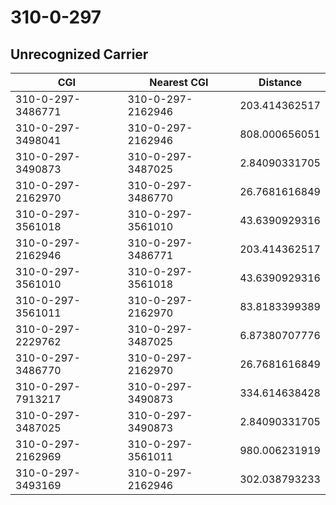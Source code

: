 # 310-0-297
## Unrecognized Carrier


| CGI | Nearest CGI | Distance |
|-----|-------------|----------|
| 310-0-297-3486771 | 310-0-297-2162946 | 203.414362517 |
| 310-0-297-3498041 | 310-0-297-2162946 | 808.000656051 |
| 310-0-297-3490873 | 310-0-297-3487025 | 2.84090331705 |
| 310-0-297-2162970 | 310-0-297-3486770 | 26.7681616849 |
| 310-0-297-3561018 | 310-0-297-3561010 | 43.6390929316 |
| 310-0-297-2162946 | 310-0-297-3486771 | 203.414362517 |
| 310-0-297-3561010 | 310-0-297-3561018 | 43.6390929316 |
| 310-0-297-3561011 | 310-0-297-2162970 | 83.8183399389 |
| 310-0-297-2229762 | 310-0-297-3487025 | 6.87380707776 |
| 310-0-297-3486770 | 310-0-297-2162970 | 26.7681616849 |
| 310-0-297-7913217 | 310-0-297-3490873 | 334.614638428 |
| 310-0-297-3487025 | 310-0-297-3490873 | 2.84090331705 |
| 310-0-297-2162969 | 310-0-297-3561011 | 980.006231919 |
| 310-0-297-3493169 | 310-0-297-2162946 | 302.038793233 |
